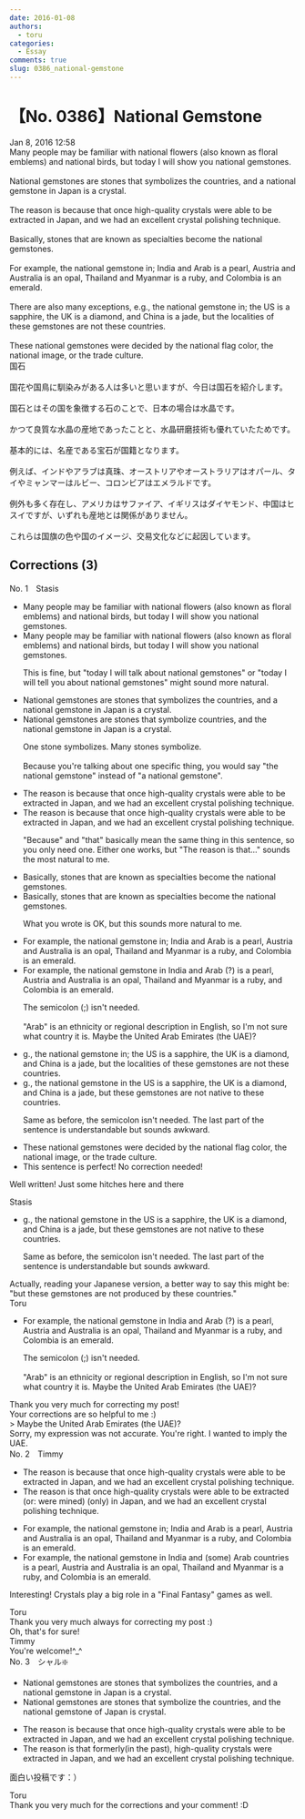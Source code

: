 ```yaml
---
date: 2016-01-08
authors:
  - toru
categories:
  - Essay
comments: true
slug: 0386_national-gemstone
---
```


# 【No. 0386】National Gemstone
<div class="date">Jan 8, 2016 12:58</div>
<div id="post"><div id="body_show_ori">
Many people may be familiar with national flowers (also known as floral emblems) and national birds, but today I will show you national gemstones.<br/><br/>National gemstones are stones that symbolizes the countries, and a national gemstone in Japan is a crystal.<br/><br/>The reason is because that once high-quality crystals were able to be extracted in Japan, and we had an excellent crystal polishing technique.<br/><br/>Basically, stones that are known as specialties become the national gemstones.<br/><br/>For example, the national gemstone in; India and Arab is a pearl, Austria and Australia is an opal, Thailand and Myanmar is a ruby, and Colombia is an emerald.<br/><br/>There are also many exceptions, e.g., the national gemstone in; the US is a sapphire, the UK is a diamond, and China is a jade, but the localities of these gemstones are not these countries.<br/><br/>These national gemstones were decided by the national flag color, the national image, or the trade culture.
</div></div>

<!-- more -->

<div id="post_ja"><div id="body_show_mo">
国石<br/><br/>国花や国鳥に馴染みがある人は多いと思いますが、今日は国石を紹介します。<br/><br/>国石とはその国を象徴する石のことで、日本の場合は水晶です。<br/><br/>かつて良質な水晶の産地であったことと、水晶研磨技術も優れていたためです。<br/><br/>基本的には、名産である宝石が国籍となります。<br/><br/>例えば、インドやアラブは真珠、オーストリアやオーストラリアはオパール、タイやミャンマーはルビー、コロンビアはエメラルドです。<br/><br/>例外も多く存在し、アメリカはサファイア、イギリスはダイヤモンド、中国はヒスイですが、いずれも産地とは関係がありません。<br/><br/>これらは国旗の色や国のイメージ、交易文化などに起因しています。
</div></div>

## Corrections (3)
<div id="block"><div class="first_name"> No. 1　<span class="just_name">Stasis</span></div><div id="block2">
<ul class="correction_field">
<li class="incorrect">Many people may be familiar with national flowers (also known as floral emblems) and national birds, but today I will show you national gemstones.</li>
<li class="corrected correct">
Many people may be familiar with national flowers (also known as floral emblems) and national birds, but today I will show you national gemstones.
<p class="correction_comment">This is fine, but "today I will talk about national gemstones" or "today I will tell you about national gemstones" might sound more natural.</p>
</li>
</ul>
<ul class="correction_field">
<li class="incorrect">National gemstones are stones that symbolizes the countries, and a national gemstone in Japan is a crystal.</li>
<li class="corrected correct">
National gemstones are stones that <span class="f_blue">symbolize countries</span>, and <span class="f_blue">the</span> national gemstone in Japan is a crystal.
<p class="correction_comment">One stone symbolizes. Many stones symbolize.<br/><br/>Because you're talking about one specific thing, you would say "the national gemstone" instead of "a national gemstone".</p>
</li>
</ul>
<ul class="correction_field">
<li class="incorrect">The reason is because that once high-quality crystals were able to be extracted in Japan, and we had an excellent crystal polishing technique.</li>
<li class="corrected correct">
The reason is <span class="sline">because</span> that once high-quality crystals were able to be extracted in Japan, and we had an excellent crystal polishing technique.
<p class="correction_comment">"Because" and "that" basically mean the same thing in this sentence, so you only need one. Either one works, but "The reason is that..." sounds the most natural to me.</p>
</li>
</ul>
<ul class="correction_field">
<li class="incorrect">Basically, stones that are known as specialties become the national gemstones.</li>
<li class="corrected correct">
Basically, stones that are known as specialties become <span class="sline">the</span> national gemstones.
<p class="correction_comment">What you wrote is OK, but this sounds more natural to me.</p>
</li>
</ul>
<ul class="correction_field">
<li class="incorrect">For example, the national gemstone in; India and Arab is a pearl, Austria and Australia is an opal, Thailand and Myanmar is a ruby, and Colombia is an emerald.</li>
<li class="corrected correct">
For example, the national gemstone in<span class="f_gray"> </span>India and <span class="f_blue">Arab (?)</span> is a pearl, Austria and Australia is an opal, Thailand and Myanmar is a ruby, and Colombia is an emerald.
<p class="correction_comment">The semicolon (;) isn't needed.<br/><br/>"Arab" is an ethnicity or regional description in English, so I'm not sure what country it is. Maybe the United Arab Emirates (the UAE)?</p>
</li>
</ul>
<ul class="correction_field">
<li class="incorrect">g., the national gemstone in; the US is a sapphire, the UK is a diamond, and China is a jade, but the localities of these gemstones are not these countries.</li>
<li class="corrected correct">
g., the national gemstone in the US is a sapphire, the UK is a diamond, and China is a jade, but <span class="f_blue">these gemstones are not native to these countries.</span>
<p class="correction_comment">Same as before, the semicolon isn't needed. The last part of the sentence is understandable but sounds awkward.</p>
</li>
</ul>
<ul class="correction_field">
<li class="incorrect">These national gemstones were decided by the national flag color, the national image, or the trade culture.</li>
<li class="corrected perfect">This sentence is perfect! No correction needed!</li>
</ul>
<p class="comment_small">
 Well written! Just some hitches here and there
</p>

</div><div class="name"><span class="just_name">Stasis</span><br><div class="quote_field"><ul class="correction_field">
<li class="corrected correct">
g., the national gemstone in the US is a sapphire, the UK is a diamond, and China is a jade, but <span class="f_blue">these gemstones are not native to these countries.</span>
<p class="correction_comment">
Same as before, the semicolon isn't needed. The last part of the sentence is understandable but sounds awkward.
</p>
</li>
</ul></div>
Actually, reading your Japanese version, a better way to say this might be:<br/>"but these gemstones are not produced by these countries."
</div>
<div class="name"><span class="just_name">Toru</span><br><div class="quote_field"><ul class="correction_field">
<li class="corrected correct">
For example, the national gemstone in<span class="f_gray"> </span>India and <span class="f_blue">Arab (?)</span> is a pearl, Austria and Australia is an opal, Thailand and Myanmar is a ruby, and Colombia is an emerald.
<p class="correction_comment">
The semicolon (;) isn't needed.<br/><br/>"Arab" is an ethnicity or regional description in English, so I'm not sure what country it is. Maybe the United Arab Emirates (the UAE)?
</p>
</li>
</ul></div>
Thank you very much for correcting my post!<br/>Your corrections are so helpful to me :)<br/>&gt; Maybe the United Arab Emirates (the UAE)?<br/>Sorry, my expression was not accurate. You're right. I wanted to imply the UAE.
</div>
</div>
<div id="block"><div class="first_name"> No. 2　<span class="just_name">Timmy</span></div><div id="block2">
<ul class="correction_field">
<li class="incorrect">The reason is because that once high-quality crystals were able to be extracted in Japan, and we had an excellent crystal polishing technique.</li>
<li class="corrected correct">
The reason is that once high-quality crystals were able to be extracted (or: <span class="f_blue">were</span> <span class="f_blue">mined</span>) (<span class="f_blue">only</span>) in Japan, and we had an excellent crystal polishing technique.
</li>
</ul>
<ul class="correction_field">
<li class="incorrect">For example, the national gemstone in; India and Arab is a pearl, Austria and Australia is an opal, Thailand and Myanmar is a ruby, and Colombia is an emerald.</li>
<li class="corrected correct">
For example, the national gemstone in India and (<span class="f_blue">some</span>) Arab <span class="f_blue">countries</span> is a pearl, Austria and Australia is an opal, Thailand and Myanmar is a ruby, and Colombia is an emerald.
</li>
</ul>
<p class="comment_small">
 Interesting! Crystals play a big role in a "Final Fantasy" games as well.
</p>

</div><div class="name"><span class="just_name">Toru</span><br>
Thank you very much always for correcting my post :)<br/>Oh, that's for sure!
</div>
<div class="name"><span class="just_name">Timmy</span><br>
You're welcome!^_^
</div>
</div>
<div id="block"><div class="first_name"> No. 3　<span class="just_name">シャル❇️</span></div><div id="block2">
<ul class="correction_field">
<li class="incorrect">National gemstones are stones that symbolizes the countries, and a national gemstone in Japan is a crystal.</li>
<li class="corrected correct">
National gemstones are stones that symbolize the countries, and the national gemstone of Japan is crystal.
</li>
</ul>
<ul class="correction_field">
<li class="incorrect">The reason is because that once high-quality crystals were able to be extracted in Japan, and we had an excellent crystal polishing technique.</li>
<li class="corrected correct">
The reason is that formerly(in the past), high-quality crystals were extracted in Japan, and we had an excellent crystal polishing technique.
</li>
</ul>
<p class="comment_small">
 面白い投稿です：）
</p>

</div><div class="name"><span class="just_name">Toru</span><br>
Thank you very much for the corrections and your comment! :D
</div>
</div>
